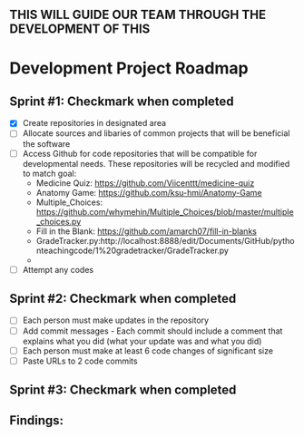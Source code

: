 ## THIS WILL GUIDE OUR TEAM THROUGH THE DEVELOPMENT OF THIS 
# Development Project Roadmap 

## Sprint #1: Checkmark when completed
  - [x] Create repositories in designated area
  - [ ] Allocate sources and libaries of common projects that will be beneficial the software
  - [ ] Access Github for code repositories that will be compatible for developmental needs. These repositories will be recycled and modified to match goal: 
      - Medicine Quiz: https://github.com/Viicenttt/medicine-quiz
      - Anatomy Game: https://github.com/ksu-hmi/Anatomy-Game
      - Multiple_Choices: https://github.com/whymehin/Multiple_Choices/blob/master/multiple_choices.py
      - Fill in the Blank: https://github.com/amarch07/fill-in-blanks
      - GradeTracker.py:http://localhost:8888/edit/Documents/GitHub/pythonteachingcode/1%20gradetracker/GradeTracker.py 
      - 
  - [ ] Attempt any codes

## Sprint #2: Checkmark when completed
- [ ] Each person must make updates in the repository 
- [ ] Add commit messages
      - Each commit should include a comment that explains what you did (what your update was and what you did)
- [ ] Each person must make at least 6 code changes of significant size 
- [ ] Paste URLs to 2 code commits 

## Sprint #3: Checkmark when completed

## Findings:
